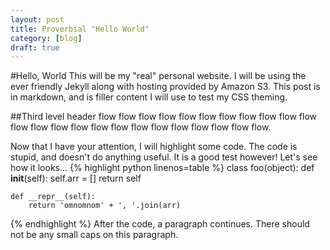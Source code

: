 ```yaml
---
layout: post
title: Proverbial "Hello World"
category: [blog]
draft: true
---
```


#Hello, World
This will be my "real" personal website. I will be using the ever friendly Jekyll along with hosting provided by Amazon S3. This post is in markdown, and is filler content I will use to test my CSS theming.

##Third level header
flow flow flow flow flow flow flow flow flow flow flow flow flow flow flow flow flow flow flow flow flow flow flow flow.

Now that I have your attention, I will highlight some code. The code is stupid, and doesn't do anything useful. It is a good test however! Let's see how it looks...
{% highlight python linenos=table %}
class foo(object):
	def __init__(self):
		self.arr = []
		return self

	def __repr__(self):
		return 'omnomnom' + ', '.join(arr)
{% endhighlight %}
After the code, a paragraph continues. There should not be any small caps on this paragraph.